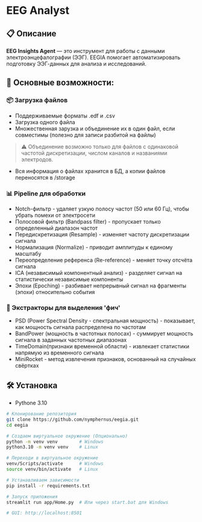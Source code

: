 # EEG Analyst

## 📋 Описание

**EEG Insights Agent** — это инструмент для работы с данными электроэнцефалографии (ЭЭГ). EEGIA помогает автоматизировать подготовку ЭЭГ-данных для анализа и исследований.

## 🚀 Основные возможности:

### 📦 Загрузка файлов
 - Поддерживаемые форматы .edf и .csv
 - Загрузка одного файла
 - Множественная зарузка и объединение их в один файл, если совместимы (полезно для записи разбитой на файлы)
 > ⚠️ Объединение возможно только для файлов с одинаковой частотой дискретизации, числом каналов и названиями электродов.
 - Вся информация о файлах хранится в БД, а копии файлов переносятся в /storage

### 📊 Pipeline для обработки
 - Notch-фильтр - удаляет узкую полосу частот (50 или 60 Гц), чтобы убрать помехи от электросети
 - Полосовой фильтр (Bandpass filter) - пропускает только определенный диапазон частот
 - Передискретизация (Resample) - изменяет частоту дискретизации сигнала
 - Нормализация (Normalize) - приводит амплитуды к единому масштабу
 - Переопределение референса (Re-reference) - меняет точку отсчёта сигнала
 - ICA (независимый компонентный анализ) - разделяет сигнал на статистически независимые компоненты
 - Эпохи (Epoching) - разбивает непрерывный сигнал на фрагменты (эпохи) относительно события

### 🔬 Экстракторы для выделения 'фич'
 - PSD (Power Spectral Density - спектральная мощность) - показывает, как мощность сигнала распределена по частотам
 - BandPower (мощность в частотных полосах) - суммирует мощность сигнала в заданных частотных диапазонах
 - TimeDomain(признаки временной области) - извлекает статистики напрямую из временного сигнала
 - MiniRocket - метод извлечения признаков, основанный на случайных свёртках

 ## 🛠 Установка
 - Pythone 3.10

 ```bash
 # Клонирование репозитория
 git clone https://github.com/nymphernus/eegia.git
 cd eegia

 # Создаем виртуальное окружение (Опционально)
 python -m venv venv        # Windows
 python3.10 -m venv venv    # Linux

 # Переходи в виртуальное окружение
 venv/Scripts/activate      # Windows
 source venv/bin/activate   # Linux

 # Устанавливаем зависимости
 pip install -r requirements.txt
 
 # Запуск приложения
 streamlit run app/Home.py  # Или через start.bat для Windows

 # GUI: http://localhost:8501
 ```
